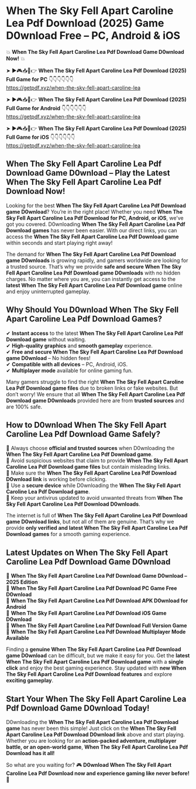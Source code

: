 # When The Sky Fell Apart Caroline Lea Pdf Download (2025) Game D0wnload Free – PC, Android & iOS

💥 **When The Sky Fell Apart Caroline Lea Pdf Download Game D0wnload Now!** 💥  

➤ ►🎮📥📱👉 **When The Sky Fell Apart Caroline Lea Pdf Download (2025) Full Game for PC** 👇👇👇👇👇👇  
https://getpdf.xyz/when-the-sky-fell-apart-caroline-lea  

➤ ►🎮📥📱👉 **When The Sky Fell Apart Caroline Lea Pdf Download (2025) Full Game for Android** 👇👇👇👇👇👇  
https://getpdf.xyz/when-the-sky-fell-apart-caroline-lea  

➤ ►🎮📥📱👉 **When The Sky Fell Apart Caroline Lea Pdf Download (2025) Full Game for iOS** 👇👇👇👇👇👇  
https://getpdf.xyz/when-the-sky-fell-apart-caroline-lea  

## When The Sky Fell Apart Caroline Lea Pdf Download Game D0wnload – Play the Latest When The Sky Fell Apart Caroline Lea Pdf Download Now!

Looking for the best **When The Sky Fell Apart Caroline Lea Pdf Download game D0wnload**? You’re in the right place! Whether you need **When The Sky Fell Apart Caroline Lea Pdf Download for PC, Android, or iOS**, we’ve got you covered. D0wnloading **When The Sky Fell Apart Caroline Lea Pdf Download games** has never been easier. With our direct links, you can access the **When The Sky Fell Apart Caroline Lea Pdf Download game** within seconds and start playing right away!  

The demand for **When The Sky Fell Apart Caroline Lea Pdf Download game D0wnloads** is growing rapidly, and gamers worldwide are looking for a trusted source. That’s why we provide **safe and secure When The Sky Fell Apart Caroline Lea Pdf Download game D0wnloads** with no hidden charges. No matter where you are, you can instantly get access to the **latest When The Sky Fell Apart Caroline Lea Pdf Download game** online and enjoy uninterrupted gameplay.  

## **Why Should You D0wnload When The Sky Fell Apart Caroline Lea Pdf Download Games?**  

✔ **Instant access** to the latest **When The Sky Fell Apart Caroline Lea Pdf Download game** without waiting.  
✔ **High-quality graphics** and **smooth gameplay** experience.  
✔ **Free and secure When The Sky Fell Apart Caroline Lea Pdf Download game D0wnload** – No hidden fees!  
✔ **Compatible with all devices** – PC, Android, iOS.  
✔ **Multiplayer mode** available for online gaming fun.  

Many gamers struggle to find the right **When The Sky Fell Apart Caroline Lea Pdf Download game files** due to broken links or fake websites. But don’t worry! We ensure that all **When The Sky Fell Apart Caroline Lea Pdf Download game D0wnloads** provided here are from **trusted sources** and are 100% safe.  

## **How to D0wnload When The Sky Fell Apart Caroline Lea Pdf Download Game Safely?**  

📌 Always choose **official and trusted sources** when D0wnloading the **When The Sky Fell Apart Caroline Lea Pdf Download game**.  
📌 Avoid suspicious websites that claim to provide **When The Sky Fell Apart Caroline Lea Pdf Download game files** but contain misleading links.  
📌 Make sure the **When The Sky Fell Apart Caroline Lea Pdf Download D0wnload link** is working before clicking.  
📌 Use a **secure device** while D0wnloading the **When The Sky Fell Apart Caroline Lea Pdf Download game**.  
📌 Keep your antivirus updated to avoid unwanted threats from **When The Sky Fell Apart Caroline Lea Pdf Download D0wnloads**.  

The internet is full of **When The Sky Fell Apart Caroline Lea Pdf Download game D0wnload links**, but not all of them are genuine. That’s why we provide **only verified and latest When The Sky Fell Apart Caroline Lea Pdf Download games** for a smooth gaming experience.  

## **Latest Updates on When The Sky Fell Apart Caroline Lea Pdf Download Game D0wnload**  

🔹 **When The Sky Fell Apart Caroline Lea Pdf Download Game D0wnload – 2025 Edition**  
🔹 **When The Sky Fell Apart Caroline Lea Pdf Download PC Game Free D0wnload**  
🔹 **When The Sky Fell Apart Caroline Lea Pdf Download APK D0wnload for Android**  
🔹 **When The Sky Fell Apart Caroline Lea Pdf Download iOS Game D0wnload**  
🔹 **When The Sky Fell Apart Caroline Lea Pdf Download Full Version Game**  
🔹 **When The Sky Fell Apart Caroline Lea Pdf Download Multiplayer Mode Available**  

Finding a **genuine When The Sky Fell Apart Caroline Lea Pdf Download game D0wnload** can be difficult, but we make it easy for you. Get the **latest When The Sky Fell Apart Caroline Lea Pdf Download game** with a **single click** and enjoy the best gaming experience. Stay updated with **new When The Sky Fell Apart Caroline Lea Pdf Download features** and explore **exciting gameplay**.  

## **Start Your When The Sky Fell Apart Caroline Lea Pdf Download Game D0wnload Today!**  

D0wnloading the **When The Sky Fell Apart Caroline Lea Pdf Download game** has never been this simple! Just click on the **When The Sky Fell Apart Caroline Lea Pdf Download D0wnload link** above and start playing. Whether you are looking for an **action-packed adventure, multiplayer battle, or an open-world game**, **When The Sky Fell Apart Caroline Lea Pdf Download has it all!**  

So what are you waiting for? 🎮 **D0wnload When The Sky Fell Apart Caroline Lea Pdf Download now and experience gaming like never before!** 🚀  
